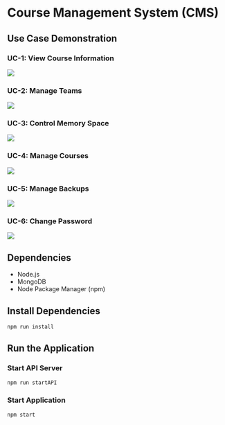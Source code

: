 # Course Management System (CMS)

## Use Case Demonstration
### UC-1: View Course Information
![](https://github.com/abdullahwaseem01/Software-Design-and-Architecture-Final-Project/blob/master/Implementation/assets/UC-1.png)
### UC-2: Manage Teams
![](https://github.com/abdullahwaseem01/Software-Design-and-Architecture-Final-Project/blob/master/Implementation/assets/UC-2.png)
### UC-3: Control Memory Space
![](https://github.com/abdullahwaseem01/Software-Design-and-Architecture-Final-Project/blob/master/Implementation/assets/UC-3.png)
### UC-4: Manage Courses
![](https://github.com/abdullahwaseem01/Software-Design-and-Architecture-Final-Project/blob/master/Implementation/assets/UC-4.png)
### UC-5: Manage Backups
![](https://github.com/abdullahwaseem01/Software-Design-and-Architecture-Final-Project/blob/master/Implementation/assets/UC-5.png)
### UC-6: Change Password
![](https://github.com/abdullahwaseem01/Software-Design-and-Architecture-Final-Project/blob/master/Implementation/assets/UC-6.png)

## Dependencies
* Node.js
* MongoDB
* Node Package Manager (npm)
## Install Dependencies

```bash
npm run install
```

## Run the Application
### Start API Server
```bash
npm run startAPI
```
### Start Application
```bash
npm start
```


